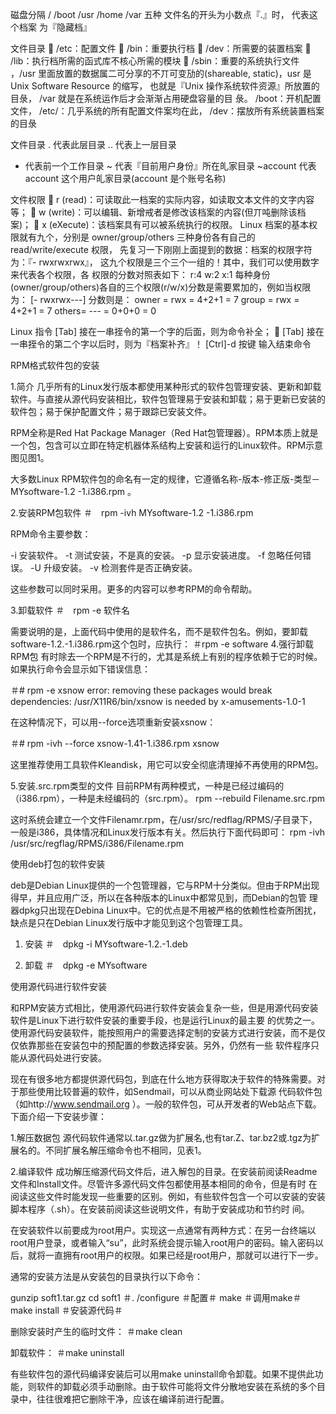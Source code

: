 磁盘分隔  / 	/boot	/usr		/home	/var 		五种
文件名的开头为小数点『.』时， 代表这个档案 为『隐藏档』

文件目录
 /etc：配置文件  /bin：重要执行档  /dev：所需要的装置档案  /lib：执行档所需的函式库不核心所需的模块  /sbin：重要的系统执行文件
，/usr 里面放置的数据属二可分享的不丌可变劢的(shareable, static)，usr 是 Unix Software Resource 的缩写， 也就是『Unix 操作系统软件资源』所放置的目彔，
/var 就是在系统运作后才会渐渐占用硬盘容量的目 彔。
/boot：开机配置文件，
/etc/：几乎系统的所有配置文件案均在此，
/dev：摆放所有系统装置档案的目彔

文件目录
. 代表此层目录
.. 代表上一层目录
- 代表前一个工作目录
~ 代表『目前用户身份』所在癿家目录
~account 代表 account 这个用户癿家目录(account 是个账号名称)
 
文件权限
 r (read)：可读取此一档案的实际内容，如读取文本文件的文字内容等； 
 w (write)：可以编辑、新增戒者是修改该档案的内容(但丌吨删除该档案)； 
 x (eXecute)：该档案具有可以被系统执行的权限。
Linux 档案的基本权限就有九个，分别是 owner/group/others 三种身份各有自己的 read/write/execute 权限， 先复习一下刚刚上面提到的数据：档案的权限字符为：『- rwxrwxrwx』， 这九个权限是三个三个一组的！其中，我们可以使用数字来代表各个权限，各 权限的分数对照表如下： r:4 w:2 x:1 每种身份(owner/group/others)各自的三个权限(r/w/x)分数是需要累加的，例如当权限为： [- rwxrwx---] 分数则是： owner = rwx = 4+2+1 = 7 group = rwx = 4+2+1 = 7 others= --- = 0+0+0 = 0

Linux 指令
[Tab] 接在一串挃令的第一个字的后面，则为命令补全；  [Tab] 接在一串挃令的第二个字以后时，则为『档案补齐』！
[Ctrl]-d 按键 输入结束命令

RPM格式软件包的安装 

1.简介 
几乎所有的Linux发行版本都使用某种形式的软件包管理安装、更新和卸载软件。与直接从源代码安装相比，软件包管理易于安装和卸载；易于更新已安装的软件包；易于保护配置文件；易于跟踪已安装文件。

RPM全称是Red Hat Package Manager（Red Hat包管理器）。RPM本质上就是一个包，包含可以立即在特定机器体系结构上安装和运行的Linux软件。RPM示意图见图1。

大多数Linux RPM软件包的命名有一定的规律，它遵循名称-版本-修正版-类型－MYsoftware-1.2 -1.i386.rpm 。 

2.安装RPM包软件 
＃　rpm -ivh MYsoftware-1.2 -1.i386.rpm 

RPM命令主要参数： 

-i 安装软件。 
-t 测试安装，不是真的安装。 
-p 显示安装进度。 
-f 忽略任何错误。 
-U 升级安装。 
-v 检测套件是否正确安装。 


这些参数可以同时采用。更多的内容可以参考RPM的命令帮助。 

3.卸载软件 
＃　rpm -e 软件名 

需要说明的是，上面代码中使用的是软件名，而不是软件包名。例如，要卸载software-1.2.-1.i386.rpm这个包时，应执行： 
＃rpm -e software 
4.强行卸载RPM包 
有时除去一个RPM是不行的，尤其是系统上有别的程序依赖于它的时候。如果执行命令会显示如下错误信息： 

＃# rpm -e xsnow 
error: removing these packages would break dependencies: 
/usr/X11R6/bin/xsnow is needed by x-amusements-1.0-1 


在这种情况下，可以用--force选项重新安装xsnow： 

＃# rpm -ivh --force xsnow-1.41-1.i386.rpm 
xsnow 


这里推荐使用工具软件Kleandisk，用它可以安全彻底清理掉不再使用的RPM包。 

5.安装.src.rpm类型的文件 
目前RPM有两种模式，一种是已经过编码的（i386.rpm），一种是未经编码的（src.rpm）。 
rpm --rebuild Filename.src.rpm 

这时系统会建立一个文件Filenamr.rpm，在/usr/src/redflag/RPMS/子目录下，一般是i386，具体情况和Linux发行版本有关。然后执行下面代码即可：
rpm -ivh /usr/src/regflag/RPMS/i386/Filename.rpm 

使用deb打包的软件安装 

deb是Debian Linux提供的一个包管理器，它与RPM十分类似。但由于RPM出现得早，并且应用广泛，所以在各种版本的Linux中都常见到，而Debian的包管 理器dpkg只出现在Debina Linux中。它的优点是不用被严格的依赖性检查所困扰，缺点是只在Debian Linux发行版中才能见到这个包管理工具。

1. 安装 
＃　dpkg -i MYsoftware-1.2.-1.deb 

2. 卸载 
＃　dpkg -e MYsoftware 

使用源代码进行软件安装 

和RPM安装方式相比，使用源代码进行软件安装会复杂一些，但是用源代码安装软件是Linux下进行软件安装的重要手段，也是运行Linux的最主要 的优势之一。使用源代码安装软件，能按照用户的需要选择定制的安装方式进行安装，而不是仅仅依靠那些在安装包中的预配置的参数选择安装。另外，仍然有一些 软件程序只能从源代码处进行安装。

现在有很多地方都提供源代码包，到底在什么地方获得取决于软件的特殊需要。对于那些使用比较普遍的软件，如Sendmail，可以从商业网站处下载源 代码软件包（如http://www.sendmail.org ）。一般的软件包，可从开发者的Web站点下载。下面介绍一下安装步骤：

1.解压数据包 
源代码软件通常以.tar.gz做为扩展名,也有tar.Z、tar.bz2或.tgz为扩展名的。不同扩展名解压缩命令也不相同，见表1。 


2.编译软件 
成功解压缩源代码文件后，进入解包的目录。在安装前阅读Readme文件和Install文件。尽管许多源代码文件包都使用基本相同的命令，但是有时 在阅读这些文件时能发现一些重要的区别。例如，有些软件包含一个可以安装的安装脚本程序（.sh）。在安装前阅读这些说明文件，有助于安装成功和节约时 间。

在安装软件以前要成为root用户。实现这一点通常有两种方式：在另一台终端以root用户登录，或者输入“su”，此时系统会提示输入root用户的密码。输入密码以后，就将一直拥有root用户的权限。如果已经是root用户，那就可以进行下一步。

通常的安装方法是从安装包的目录执行以下命令： 

gunzip soft1.tar.gz 
cd soft1 
＃. /configure ＃配置＃ 
make ＃调用make＃ 
make install ＃安装源代码＃ 


删除安装时产生的临时文件： 
＃make clean 

卸载软件： 
＃make uninstall 

有些软件包的源代码编译安装后可以用make uninstall命令卸载。如果不提供此功能，则软件的卸载必须手动删除。由于软件可能将文件分散地安装在系统的多个目录中，往往很难把它删除干净，应该在编译前进行配置。